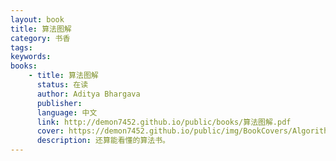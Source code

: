 ```yaml
---
layout: book
title: 算法图解
category: 书香
tags: 
keywords: 
books: 
    - title: 算法图解
      status: 在读
      author: Aditya Bhargava
      publisher: 
      language: 中文
      link: http://demon7452.github.io/public/books/算法图解.pdf
      cover: https://demon7452.github.io/public/img/BookCovers/AlgorithmDiagram.jpg
      description: 还算能看懂的算法书。
---
```

